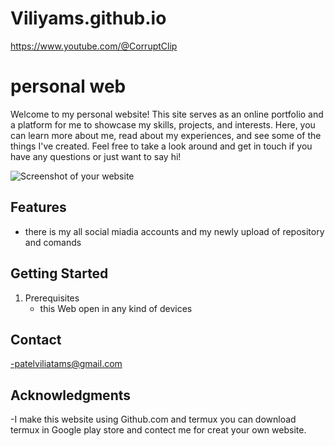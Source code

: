 # Viliyams.github.io
https://www.youtube.com/@CorruptClip
# personal web
Welcome to my personal website! This site serves as an online portfolio and a platform for me to showcase my skills, projects, and interests. Here, you can learn more about me, read about my experiences, and see some of the things I've created. Feel free to take a look around and get in touch if you have any questions or just want to say hi!

![Screenshot of your website](screenshot.png)

## Features
- there is my all social miadia accounts and my newly upload of repository and comands

## Getting Started
1. Prerequisites
    - this Web open in any kind of devices

## Contact
-patelviliatams@gmail.com

## Acknowledgments
-I make this website using Github.com and termux you can download termux in Google play store and contect me for creat your own website.
